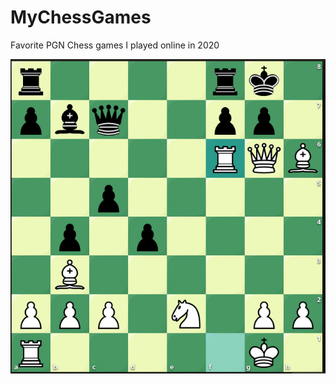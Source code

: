 # MyChessGames
Favorite PGN Chess games I played online in 2020

<html> <img src= 'https://github.com/programandoconro/MyChessGames/blob/master/Screenshot%20from%202020-04-26%2021-13-50.png?raw=true'/> </html>
